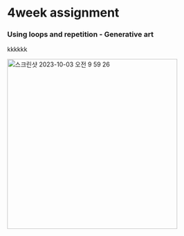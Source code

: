 # 4week assignment

### Using loops and repetition - Generative art

kkkkkk

<img width="393" alt="스크린샷 2023-10-03 오전 9 59 26" src="[https://github.com/hellosoohello/4week/assets/145718317/80dc39d3-0849-4a62-9f91-7bba29911e0a](https://github.com/hellosoohello/4week/assets/145718317/80dc39d3-0849-4a62-9f91-7bba29911e0a)https://github.com/hellosoohello/4week/assets/145718317/80dc39d3-0849-4a62-9f91-7bba29911e0a">
